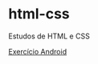 # html-css
  Estudos de HTML e CSS

<a href="https://italosouz.github.io/html-css/d010-me/">Exercício Android</a>